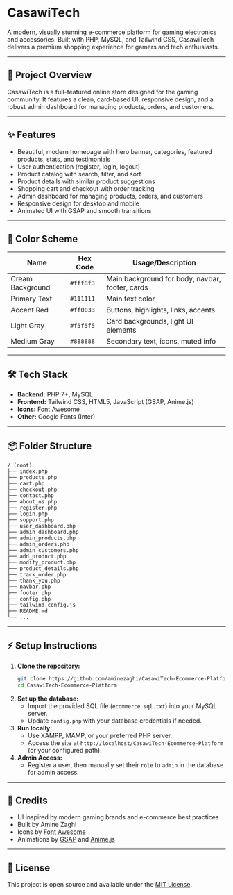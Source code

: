 # CasawiTech

A modern, visually stunning e-commerce platform for gaming electronics and accessories. Built with PHP, MySQL, and Tailwind CSS, CasawiTech delivers a premium shopping experience for gamers and tech enthusiasts.

---

## 🚀 Project Overview
CasawiTech is a full-featured online store designed for the gaming community. It features a clean, card-based UI, responsive design, and a robust admin dashboard for managing products, orders, and customers.

---

## ✨ Features
- Beautiful, modern homepage with hero banner, categories, featured products, stats, and testimonials
- User authentication (register, login, logout)
- Product catalog with search, filter, and sort
- Product details with similar product suggestions
- Shopping cart and checkout with order tracking
- Admin dashboard for managing products, orders, and customers
- Responsive design for desktop and mobile
- Animated UI with GSAP and smooth transitions

---

## 🎨 Color Scheme
| Name                | Hex Code    | Usage/Description                                 |
|---------------------|-------------|---------------------------------------------------|
| Cream Background    | `#fff8f3`   | Main background for body, navbar, footer, cards   |
| Primary Text        | `#111111`   | Main text color                                   |
| Accent Red          | `#ff0033`   | Buttons, highlights, links, accents               |
| Light Gray          | `#f5f5f5`   | Card backgrounds, light UI elements               |
| Medium Gray         | `#888888`   | Secondary text, icons, muted info                 |

---

## 🛠️ Tech Stack
- **Backend:** PHP 7+, MySQL
- **Frontend:** Tailwind CSS, HTML5, JavaScript (GSAP, Anime.js)
- **Icons:** Font Awesome
- **Other:** Google Fonts (Inter)

---

## 📦 Folder Structure
```
/ (root)
├── index.php
├── products.php
├── cart.php
├── checkout.php
├── contact.php
├── about_us.php
├── register.php
├── login.php
├── support.php
├── user_dashboard.php
├── admin_dashboard.php
├── admin_products.php
├── admin_orders.php
├── admin_customers.php
├── add_product.php
├── modify_product.php
├── product_details.php
├── track_order.php
├── thank_you.php
├── navbar.php
├── footer.php
├── config.php
├── tailwind.config.js
├── README.md
└── ...
```

---

## ⚡ Setup Instructions
1. **Clone the repository:**
   ```bash
   git clone https://github.com/aminezaghi/CasawiTech-Ecommerce-Platform.git
   cd CasawiTech-Ecommerce-Platform
   ```
2. **Set up the database:**
   - Import the provided SQL file (`ecommerce sql.txt`) into your MySQL server.
   - Update `config.php` with your database credentials if needed.
3. **Run locally:**
   - Use XAMPP, MAMP, or your preferred PHP server.
   - Access the site at `http://localhost/CasawiTech-Ecommerce-Platform` (or your configured path).
4. **Admin Access:**
   - Register a user, then manually set their `role` to `admin` in the database for admin access.

---

## 🙏 Credits
- UI inspired by modern gaming brands and e-commerce best practices
- Built by Amine Zaghi
- Icons by [Font Awesome](https://fontawesome.com/)
- Animations by [GSAP](https://greensock.com/gsap/) and [Anime.js](https://animejs.com/)

---

## 📄 License
This project is open source and available under the [MIT License](LICENSE). 
